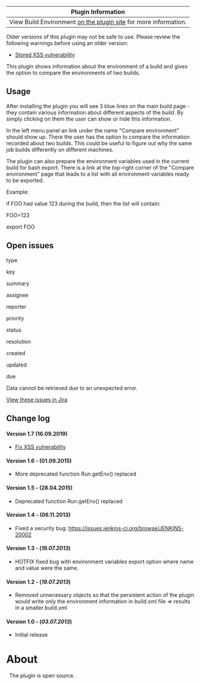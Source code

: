 | Plugin Information                                                                                              |
|-----------------------------------------------------------------------------------------------------------------|
| View Build Environment [on the plugin site](https://plugins.jenkins.io/build-environment) for more information. |

Older versions of this plugin may not be safe to use. Please review the
following warnings before using an older version:

-   [Stored XSS
    vulnerability](https://jenkins.io/security/advisory/2019-09-12/#SECURITY-1476)

This plugin shows information about the environment of a build and gives
the option to compare the environments of two builds.

## Usage

After installing the plugin you will see 3 blue lines on the main build
page - they contain various information about different aspects of the
build. By simply clicking on them the user can show or hide this
information.

In the left menu panel an link under the name "Compare environment"
should show up. There the user has the option to compare the information
recorded about two builds. This could be useful to figure out why the
same job builds differently on different machines.

The plugin can also prepare the environment variables used in the
current build for bash export. There is a link at the top-right corner
of the "Compare environment" page that leads to a list with all
environment variables ready to be exported.

Example:

if FOO had value 123 during the build, then the list will contain:

FOO=123

export FOO

## Open issues

type

key

summary

assignee

reporter

priority

status

resolution

created

updated

due

Data cannot be retrieved due to an unexpected error.

[View these issues in
Jira](https://issues.jenkins-ci.org/secure/IssueNavigator.jspa?reset=true&jqlQuery=project=Jenkins%20AND%20component=build-environment%20AND%20status%20in%20%28%22In%20Progress%22,%20Open,%20Reopened%29%20ORDER%20BY%20priority,%20status,%20createdDate%20ASC&src=confmacro)

## Change log

#### Version 1.7 (16.09.2019)

-   [Fix XSS
    vulnerability](https://jenkins.io/security/advisory/2019-09-12/#SECURITY-1476)

#### Version 1.6 - (01.09.2015)

-   More deprecated function Run.getEnv() replaced

#### Version 1.5 - (28.04.2015)

-   Deprecated function Run.getEnv() replaced

#### Version 1.4 - (06.11.2013)

-   Fixed a security bug:
    <https://issues.jenkins-ci.org/browse/JENKINS-20002>

#### Version 1.3 - (*19.07.2013*)

-   HOTFIX fixed bug with environment variables export option where name
    and value were the same.

#### Version 1.2 - (*19.07.2013*)

-   Removed unnecessary objects so that the persistent action of the
    plugin would write only the environment information in build.xml
    file =\> results in a smaller build.xml

#### Version 1.0 - (*03.07.2013*)

-   Initial release

# About

  The plugin is open source.
